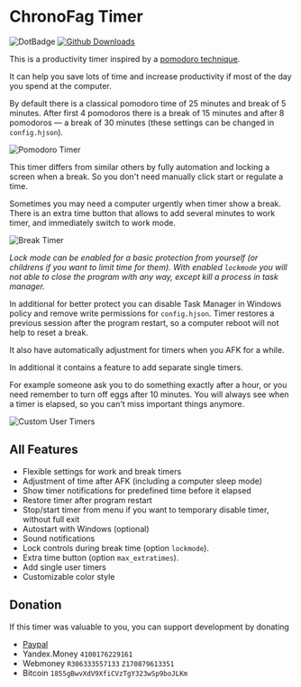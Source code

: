 # ChronoFag Timer

![DotBadge](http://rebornix.qiniudn.com/dotbadge.svg) [![Github Downloads](https://img.shields.io/github/downloads/HarpyWar/chronofag-timer/total.svg?maxAge=2592000)](https://github.com/HarpyWar/chronofag-timer/releases)

This is a productivity timer inspired by a [pomodoro technique](https://en.wikipedia.org/wiki/Pomodoro_Technique).

It can help you save lots of time and increase productivity if most of the day you spend at the computer.


By default there is a classical pomodoro time of 25 minutes and break of 5 minutes. After first 4 pomodoros there is a break of 15 minutes and after 8 pomodoros &mdash; a break of 30 minutes (these settings can be changed in `config.hjson`).

![Pomodoro Timer](http://i.imgur.com/xfjKEBF.png)

This timer differs from similar others by fully automation and locking a screen when a break. So you don't need manually click start or regulate a time.

Sometimes you may need a computer urgently when timer show a break. There is an extra time button that allows to add several minutes to work timer, and immediately switch to work mode. 

![Break Timer](http://i.imgur.com/wkcOFDM.png)

*Lock mode can be enabled for a basic protection from yourself (or childrens if you want to limit time for them). With enabled `lockmode` you will not able to close the program with any way, except kill a process in task manager.*

In additional for better protect you can disable Task Manager in Windows policy and remove write permissions for `config.hjson`. Timer restores a previous session after the program restart, so a computer reboot will not help to reset a break.


It also have automatically adjustment for timers when you AFK for a while.

In additional it contains a feature to add separate single timers. 

For example someone ask you to do something exactly after a hour, or you need remember to turn off eggs after 10 minutes. 
You will always see when a timer is elapsed, so you can't miss important things anymore.

![Custom User Timers](http://i.imgur.com/EB2czqP.png)

## All Features

* Flexible settings for work and break timers
* Adjustment of time after AFK (including a computer sleep mode)
* Show timer notifications for predefined time before it elapsed
* Restore timer after program restart
* Stop/start timer from menu if you want to temporary disable timer, without full exit
* Autostart with Windows (optional)
* Sound notifications
* Lock controls during break time (option `lockmode`). 
* Extra time button (option `max_extratimes`). 
* Add single user timers
* Customizable color style


## Donation

If this timer was valuable to you, you can support development by donating
* [Paypal](https://www.paypal.me/harpywar)
* Yandex.Money `4100176229161`
* Webmoney  `R306333557133` `Z170879613351`
* Bitcoin `1855gBwvXdV9XfiCVzTgY323wSp9boJLKm`
